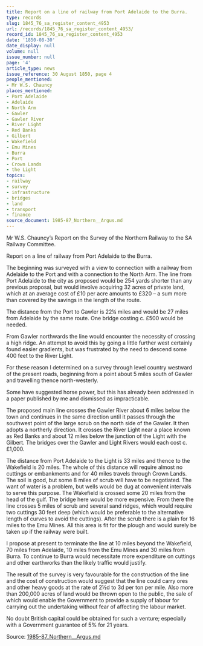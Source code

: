 ```yaml
---
title: Report on a line of railway from Port Adelaide to the Burra.
type: records
slug: 1845_76_sa_register_content_4953
url: /records/1845_76_sa_register_content_4953/
record_id: 1845_76_sa_register_content_4953
date: '1850-08-30'
date_display: null
volume: null
issue_number: null
page: '4'
article_type: news
issue_reference: 30 August 1850, page 4
people_mentioned:
- Mr W.S. Chauncy
places_mentioned:
- Port Adelaide
- Adelaide
- North Arm
- Gawler
- Gawler River
- River Light
- Red Banks
- Gilbert
- Wakefield
- Emu Mines
- Burra
- Port
- Crown Lands
- the Light
topics:
- railway
- survey
- infrastructure
- bridges
- land
- transport
- finance
source_document: 1985-87_Northern__Argus.md
---
```


Mr W.S. Chauncy’s Report on the Survey of the Northern Railway to the SA Railway Committee.

Report on a line of railway from Port Adelaide to the Burra.

The beginning was surveyed with a view to connection with a railway from Adelaide to the Port and with a connection to the North Arm.  The line from Port Adelaide to the city as proposed would be 254 yards shorter than any previous proposal, but would involve acquiring 32 acres of private land, which at an average cost of £10 per acre amounts to £320 – a sum more than covered by the savings in the length of the route.

The distance from the Port to Gawler is 22¼ miles and would be 27 miles from Adelaide by the same route.  One bridge costing c. £500 would be needed.

From Gawler northwards the line would encounter the necessity of crossing a high ridge.  An attempt to avoid this by going a little further west certainly found easier gradients, but was frustrated by the need to descend some 400 feet to the River Light.

For these reason I determined on a survey through level country westward of the present roads, beginning from a point about 5 miles south of Gawler and travelling thence north-westerly.

Some have suggested horse power, but this has already been addressed in a paper published by me and dismissed as impracticable.

The proposed main line crosses the Gawler River about 6 miles below the town and continues in the same direction until it passes through the southwest point of the large scrub on the north side of the Gawler.  It then adopts a northerly direction.  It crosses the River Light near a place known as Red Banks and about 12 miles below the junction of the Light with the Gilbert.  The bridges over the Gawler and Light Rivers would each cost c. £1,000.

The distance from Port Adelaide to the Light is 33 miles and thence to the Wakefield is 20 miles.  The whole of this distance will require almost no cuttings or embankments and for 40 miles travels through Crown Lands.  The soil is good, but some 8 miles of scrub will have to be negotiated.  The want of water is a problem, but wells would be dug at convenient intervals to serve this purpose.  The Wakefield is crossed some 20 miles from the head of the gulf.  The bridge here would be more expensive.  From there the line crosses 5 miles of scrub and several sand ridges, which would require two cuttings 30 feet deep (which would be preferable to the alternative length of curves to avoid the cuttings).  After the scrub there is a plain for 16 miles to the Emu Mines.  All this area is fit for the plough and would surely be taken up if the railway were built.

I propose at present to terminate the line at 10 miles beyond the Wakefield, 70 miles from Adelaide, 10 miles from the Emu Mines and 30 miles from Burra.  To continue to Burra would necessitate more expenditure on cuttings and other earthworks than the likely traffic would justify.

The result of the survey is very favourable for the construction of the line and the cost of construction would suggest that the line could carry ores and other heavy goods at the rate of 2½d to 3d per ton per mile.  Also more than 200,000 acres of land would be thrown open to the public, the sale of which would enable the Government to provide a supply of labour for carrying out the undertaking without fear of affecting the labour market.

No doubt British capital could be obtained for such a venture; especially with a Government guarantee of 5% for 21 years.

Source: [1985-87_Northern__Argus.md](/downloads/markdown/1985-87_Northern__Argus.md)
